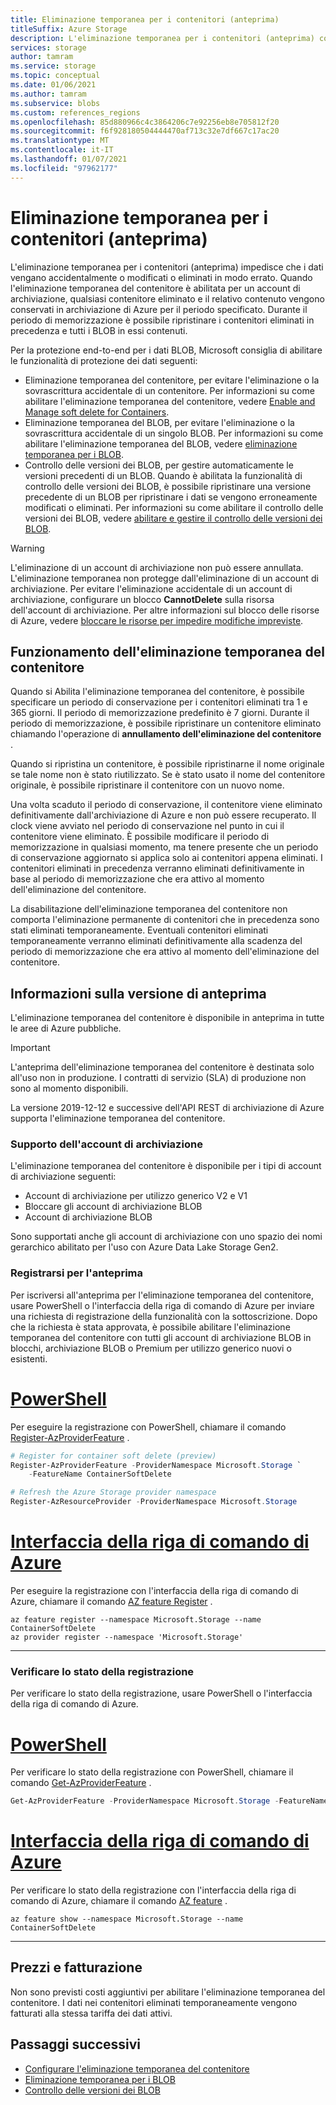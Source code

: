 ```yaml
---
title: Eliminazione temporanea per i contenitori (anteprima)
titleSuffix: Azure Storage
description: L'eliminazione temporanea per i contenitori (anteprima) consente di proteggere i dati in modo da poter ripristinare più facilmente i dati quando vengono erroneamente modificati o eliminati da un'applicazione o da un altro utente dell'account di archiviazione.
services: storage
author: tamram
ms.service: storage
ms.topic: conceptual
ms.date: 01/06/2021
ms.author: tamram
ms.subservice: blobs
ms.custom: references_regions
ms.openlocfilehash: 85d880966c4c3864206c7e92256eb8e705812f20
ms.sourcegitcommit: f6f928180504444470af713c32e7df667c17ac20
ms.translationtype: MT
ms.contentlocale: it-IT
ms.lasthandoff: 01/07/2021
ms.locfileid: "97962177"
---
```

# <a name="soft-delete-for-containers-preview"></a>Eliminazione temporanea per i contenitori (anteprima)

L'eliminazione temporanea per i contenitori (anteprima) impedisce che i dati vengano accidentalmente o modificati o eliminati in modo errato. Quando l'eliminazione temporanea del contenitore è abilitata per un account di archiviazione, qualsiasi contenitore eliminato e il relativo contenuto vengono conservati in archiviazione di Azure per il periodo specificato. Durante il periodo di memorizzazione è possibile ripristinare i contenitori eliminati in precedenza e tutti i BLOB in essi contenuti.

Per la protezione end-to-end per i dati BLOB, Microsoft consiglia di abilitare le funzionalità di protezione dei dati seguenti:

- Eliminazione temporanea del contenitore, per evitare l'eliminazione o la sovrascrittura accidentale di un contenitore. Per informazioni su come abilitare l'eliminazione temporanea del contenitore, vedere [Enable and Manage soft delete for Containers](soft-delete-container-enable.md).
- Eliminazione temporanea del BLOB, per evitare l'eliminazione o la sovrascrittura accidentale di un singolo BLOB. Per informazioni su come abilitare l'eliminazione temporanea del BLOB, vedere [eliminazione temporanea per i BLOB](soft-delete-blob-overview.md).
- Controllo delle versioni dei BLOB, per gestire automaticamente le versioni precedenti di un BLOB. Quando è abilitata la funzionalità di controllo delle versioni dei BLOB, è possibile ripristinare una versione precedente di un BLOB per ripristinare i dati se vengono erroneamente modificati o eliminati. Per informazioni su come abilitare il controllo delle versioni dei BLOB, vedere [abilitare e gestire il controllo delle versioni dei BLOB](versioning-enable.md).

> [!WARNING]
> L'eliminazione di un account di archiviazione non può essere annullata. L'eliminazione temporanea non protegge dall'eliminazione di un account di archiviazione. Per evitare l'eliminazione accidentale di un account di archiviazione, configurare un blocco **CannotDelete** sulla risorsa dell'account di archiviazione. Per altre informazioni sul blocco delle risorse di Azure, vedere [bloccare le risorse per impedire modifiche impreviste](../../azure-resource-manager/management/lock-resources.md).

## <a name="how-container-soft-delete-works"></a>Funzionamento dell'eliminazione temporanea del contenitore

Quando si Abilita l'eliminazione temporanea del contenitore, è possibile specificare un periodo di conservazione per i contenitori eliminati tra 1 e 365 giorni. Il periodo di memorizzazione predefinito è 7 giorni. Durante il periodo di memorizzazione, è possibile ripristinare un contenitore eliminato chiamando l'operazione di **annullamento dell'eliminazione del contenitore** .

Quando si ripristina un contenitore, è possibile ripristinarne il nome originale se tale nome non è stato riutilizzato. Se è stato usato il nome del contenitore originale, è possibile ripristinare il contenitore con un nuovo nome.

Una volta scaduto il periodo di conservazione, il contenitore viene eliminato definitivamente dall'archiviazione di Azure e non può essere recuperato. Il clock viene avviato nel periodo di conservazione nel punto in cui il contenitore viene eliminato. È possibile modificare il periodo di memorizzazione in qualsiasi momento, ma tenere presente che un periodo di conservazione aggiornato si applica solo ai contenitori appena eliminati. I contenitori eliminati in precedenza verranno eliminati definitivamente in base al periodo di memorizzazione che era attivo al momento dell'eliminazione del contenitore.

La disabilitazione dell'eliminazione temporanea del contenitore non comporta l'eliminazione permanente di contenitori che in precedenza sono stati eliminati temporaneamente. Eventuali contenitori eliminati temporaneamente verranno eliminati definitivamente alla scadenza del periodo di memorizzazione che era attivo al momento dell'eliminazione del contenitore.

## <a name="about-the-preview"></a>Informazioni sulla versione di anteprima

L'eliminazione temporanea del contenitore è disponibile in anteprima in tutte le aree di Azure pubbliche.

> [!IMPORTANT]
> L'anteprima dell'eliminazione temporanea del contenitore è destinata solo all'uso non in produzione. I contratti di servizio (SLA) di produzione non sono al momento disponibili.

La versione 2019-12-12 e successive dell'API REST di archiviazione di Azure supporta l'eliminazione temporanea del contenitore.

### <a name="storage-account-support"></a>Supporto dell'account di archiviazione

L'eliminazione temporanea del contenitore è disponibile per i tipi di account di archiviazione seguenti:

- Account di archiviazione per utilizzo generico V2 e V1
- Bloccare gli account di archiviazione BLOB
- Account di archiviazione BLOB

Sono supportati anche gli account di archiviazione con uno spazio dei nomi gerarchico abilitato per l'uso con Azure Data Lake Storage Gen2.

### <a name="register-for-the-preview"></a>Registrarsi per l'anteprima

Per iscriversi all'anteprima per l'eliminazione temporanea del contenitore, usare PowerShell o l'interfaccia della riga di comando di Azure per inviare una richiesta di registrazione della funzionalità con la sottoscrizione. Dopo che la richiesta è stata approvata, è possibile abilitare l'eliminazione temporanea del contenitore con tutti gli account di archiviazione BLOB in blocchi, archiviazione BLOB o Premium per utilizzo generico nuovi o esistenti.

# <a name="powershell"></a>[PowerShell](#tab/powershell)

Per eseguire la registrazione con PowerShell, chiamare il comando [Register-AzProviderFeature](/powershell/module/az.resources/register-azproviderfeature) .

```powershell
# Register for container soft delete (preview)
Register-AzProviderFeature -ProviderNamespace Microsoft.Storage `
    -FeatureName ContainerSoftDelete

# Refresh the Azure Storage provider namespace
Register-AzResourceProvider -ProviderNamespace Microsoft.Storage
```

# <a name="azure-cli"></a>[Interfaccia della riga di comando di Azure](#tab/azure-cli)

Per eseguire la registrazione con l'interfaccia della riga di comando di Azure, chiamare il comando [AZ feature Register](/cli/azure/feature#az-feature-register) .

```azurecli
az feature register --namespace Microsoft.Storage --name ContainerSoftDelete
az provider register --namespace 'Microsoft.Storage'
```

---

### <a name="check-the-status-of-your-registration"></a>Verificare lo stato della registrazione

Per verificare lo stato della registrazione, usare PowerShell o l'interfaccia della riga di comando di Azure.

# <a name="powershell"></a>[PowerShell](#tab/powershell)

Per verificare lo stato della registrazione con PowerShell, chiamare il comando [Get-AzProviderFeature](/powershell/module/az.resources/get-azproviderfeature) .

```powershell
Get-AzProviderFeature -ProviderNamespace Microsoft.Storage -FeatureName ContainerSoftDelete
```

# <a name="azure-cli"></a>[Interfaccia della riga di comando di Azure](#tab/azure-cli)

Per verificare lo stato della registrazione con l'interfaccia della riga di comando di Azure, chiamare il comando [AZ feature](/cli/azure/feature#az-feature-show) .

```azurecli
az feature show --namespace Microsoft.Storage --name ContainerSoftDelete
```

---

## <a name="pricing-and-billing"></a>Prezzi e fatturazione

Non sono previsti costi aggiuntivi per abilitare l'eliminazione temporanea del contenitore. I dati nei contenitori eliminati temporaneamente vengono fatturati alla stessa tariffa dei dati attivi.

## <a name="next-steps"></a>Passaggi successivi

- [Configurare l'eliminazione temporanea del contenitore](soft-delete-container-enable.md)
- [Eliminazione temporanea per i BLOB](soft-delete-blob-overview.md)
- [Controllo delle versioni dei BLOB](versioning-overview.md)
